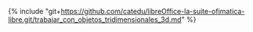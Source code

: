 {% include "git+https://github.com/catedu/libreOffice-la-suite-ofimatica-libre.git/trabajar_con_objetos_tridimensionales_3d.md" %}